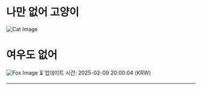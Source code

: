 
# 나만 없어 고양이

![Cat Image](https://cdn2.thecatapi.com/images/4lp.gif)

# 여우도 없어
![Fox Image](https://randomfox.ca/images/104.jpg)
⏳ 업데이트 시간: 2025-02-09 20:00:04 (KRW)

---
